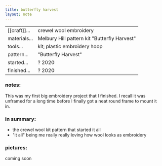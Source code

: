 ```yaml
---
title: butterfly harvest
layout: note 
---
```


|||
|-|-| 
|[[craft]]...| crewel wool embroidery
|materials...| Melbury Hill pattern kit "Butterfly Harvest"
|tools...| kit; plastic embroidery hoop
|pattern...| "Butterfly Harvest"
|started...| ? 2020
|finished...| ? 2020

### notes:

This was my first big embroidery project that I finished. I recall it was unframed for a long time before I finally got a neat round frame to mount it in.

### in summary:

* the crewel wool kit pattern that started it all
* "it all" being me really really loving how wool looks as embroidery

### pictures:

coming soon
